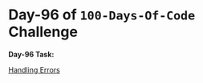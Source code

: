 # Day-96 of `100-Days-Of-Code` Challenge

**Day-96 Task:**


[Handling Errors](https://nextjs.org/learn/dashboard-app/error-handling)

